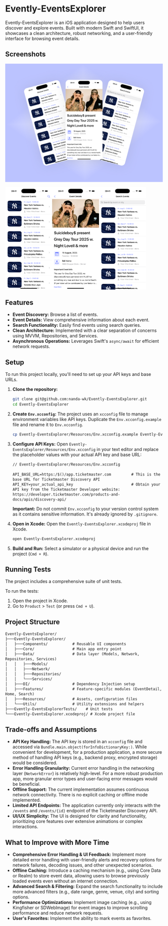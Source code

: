 # Evently-EventsExplorer

Evently-EventsExplorer is an iOS application designed to help users discover and explore events. Built with modern Swift and SwiftUI, it showcases a clean architecture, robust networking, and a user-friendly interface for browsing event details.

## Screenshots

![Screen Shot](images/image.png)

<div style="display: flex;">
    <img src="./images/home.png" width="150" />
    <img src="./images/details.png" width="150" />
    <img src="./images/search.png" width="150" />
</div>

## Features

*   **Event Discovery:** Browse a list of events.
*   **Event Details:** View comprehensive information about each event.
*   **Search Functionality:** Easily find events using search queries.
*   **Clean Architecture:** Implemented with a clear separation of concerns using MVVM, Repositories, and Services.
*   **Asynchronous Operations:** Leverages Swift's `async/await` for efficient network requests.

## Setup

To run this project locally, you'll need to set up your API keys and base URLs.

1.  **Clone the repository:**
    ```bash
    git clone git@github.com:nanda-wk/Evently-EventsExplorer.git
    cd Evently-EventsExplorer
    ```

2.  **Create `Env.xcconfig`:**
    The project uses an `xcconfig` file to manage environment variables like API keys.
    Duplicate the `Env.xcconfig.example` file and rename it to `Env.xcconfig`.

    ```bash
    cp Evently-EventsExplorer/Resources/Env.xcconfig.example Evently-EventsExplorer/Resources/Env.xcconfig
    ```

3.  **Configure API Keys:**
    Open `Evently-EventsExplorer/Resources/Env.xcconfig` in your text editor and replace the placeholder values with your actual API key and base URL:

    ```
    // Evently-EventsExplorer/Resources/Env.xcconfig

    API_BASE_URL=https:/$()/app.ticketmaster.com         # This is the base URL for Ticketmaster Discovery API
    API_KEY=your_actual_api_key                          # Obtain your API key from the Ticketmaster Developer website: https://developer.ticketmaster.com/products-and-docs/apis/discovery-api/
    ```
    **Important:** Do not commit `Env.xcconfig` to your version control system as it contains sensitive information. It's already ignored by `.gitignore`.

4.  **Open in Xcode:**
    Open the `Evently-EventsExplorer.xcodeproj` file in Xcode.

    ```bash
    open Evently-EventsExplorer.xcodeproj
    ```

5.  **Build and Run:**
    Select a simulator or a physical device and run the project (`Cmd + R`).

## Running Tests

The project includes a comprehensive suite of unit tests.

To run the tests:

1.  Open the project in Xcode.
2.  Go to `Product` > `Test` (or press `Cmd + U`).

## Project Structure

```
Evently-EventsExplorer/
├───Evently-EventsExplorer/
│   ├───Components/           # Reusable UI components
│   ├───Core/                 # Main app entry point
│   ├───Data/                 # Data layer (Models, Network, Repositories, Services)
│   │   ├───Models/
│   │   ├───Network/
│   │   ├───Repositories/
│   │   └───Services/
│   ├───DI/                   # Dependency Injection setup
│   ├───Features/             # Feature-specific modules (EventDetail, Home, Search)
│   ├───Resources/            # Assets, configuration files
│   └───Utils/                # Utility extensions and helpers
├───Evently-EventsExplorerTests/    # Unit tests
└───Evently-EventsExplorer.xcodeproj/ # Xcode project file
```

## Trade-offs and Assumptions

*   **API Key Handling:** The API key is stored in an `xcconfig` file and accessed via `Bundle.main.object(forInfoDictionaryKey:)`. While convenient for development, for a production application, a more secure method of handling API keys (e.g., backend proxy, encrypted storage) would be considered.
*   **Error Handling Granularity:** Current error handling in the networking layer (`NetworkError`) is relatively high-level. For a more robust production app, more granular error types and user-facing error messages would be beneficial.
*   **Offline Support:** The current implementation assumes continuous network connectivity. There is no explicit caching or offline mode implemented.
*   **Limited API Endpoints:** The application currently only interacts with the `/events` and `/events/{id}` endpoint of the Ticketmaster Discovery API.
*   **UI/UX Simplicity:** The UI is designed for clarity and functionality, prioritizing core features over extensive animations or complex interactions.

## What to Improve with More Time

*   **Comprehensive Error Handling & UI Feedback:** Implement more detailed error handling with user-friendly alerts and recovery options for network failures, decoding issues, and other unexpected scenarios.
*   **Offline Caching:** Introduce a caching mechanism (e.g., using Core Data or Realm) to store event data, allowing users to browse previously loaded events even without an internet connection.
*   **Advanced Search & Filtering:** Expand the search functionality to include more advanced filters (e.g., date range, genre, venue, city) and sorting options.
*   **Performance Optimizations:** Implement image caching (e.g., using Kingfisher or SDWebImage) for event images to improve scrolling performance and reduce network requests.
*   **User's Favorites:** Implement the ability to mark events as favorites.

